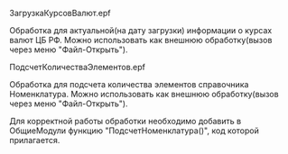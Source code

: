 ЗагрузкаКурсовВалют.epf

Обработка для актуальной(на дату загрузки) информации о курсах валют ЦБ РФ.
Можно использовать как внешнюю обработку(вызов через меню "Файл-Открыть").

ПодсчетКоличестваЭлементов.epf

Обработка для подсчета количества элементов справочника Номенклатура.
Можно использовать как внешнюю обработку(вызов через меню "Файл-Открыть").

Для корректной работы обработки необходимо добавить в  ОбщиеМодули функцию "ПодсчетНоменклатура()", код которой прилагается.



